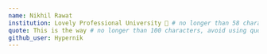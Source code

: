 ```yaml
---
name: Nikhil Rawat 
institution: Lovely Professional University 🚩 # no longer than 58 characters
quote: This is the way # no longer than 100 characters, avoid using quotes(") to guarantee the format remains the same.
github_user: Hypernik
---
```

